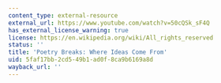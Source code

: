 ```yaml
---
content_type: external-resource
external_url: https://www.youtube.com/watch?v=50cQSk_sF4Q
has_external_license_warning: true
license: https://en.wikipedia.org/wiki/All_rights_reserved
status: ''
title: 'Poetry Breaks: Where Ideas Come From'
uid: 5faf17bb-2cd5-49b1-ad0f-8ca9b6169a8d
wayback_url: ''
---
```

